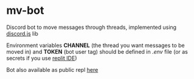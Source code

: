 # mv-bot
Discord bot to move messages through threads, implemented using [discord.js](https://github.com/discordjs/discord.js) lib

Environment variables **CHANNEL** (the thread you want messages to be moved in) and **TOKEN** (bot user tag) should be defined in *.env* file (or as secrets if you use [replit IDE](replit.com))

Bot also available as public repl [here](https://replit.com/@alessioportaro/mv-bot)
